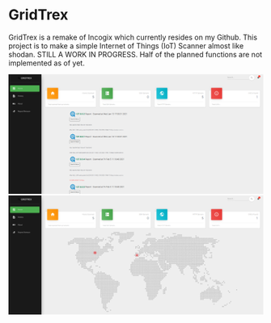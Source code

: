 # GridTrex
GridTrex is a remake of Incogix which currently resides on my Github. This project is to make a simple Internet of Things (IoT) Scanner almost like shodan. STILL A WORK IN PROGRESS. Half of the planned functions are not implemented as of yet. 

![Alt text](https://github.com/X1pe0/GridTrex/blob/main/img/2.png "Image")
![Alt text](https://github.com/X1pe0/GridTrex/blob/main/img/1.png "Image")
